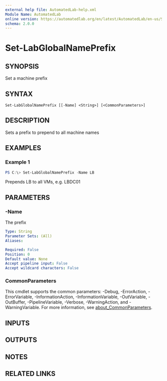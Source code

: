 ```yaml
---
external help file: AutomatedLab-help.xml
Module Name: AutomatedLab
online version: https://automatedlab.org/en/latest/AutomatedLab/en-us/Set-LabGlobalNamePrefix
schema: 2.0.0
---
```


# Set-LabGlobalNamePrefix

## SYNOPSIS
Set a machine prefix

## SYNTAX

```
Set-LabGlobalNamePrefix [[-Name] <String>] [<CommonParameters>]
```

## DESCRIPTION
Sets a prefix to prepend to all machine names

## EXAMPLES

### Example 1
```powershell
PS C:\> Set-LabGlobalNamePrefix -Name LB
```

Prepends LB to all VMs, e.g.
LBDC01

## PARAMETERS

### -Name
The prefix

```yaml
Type: String
Parameter Sets: (All)
Aliases:

Required: False
Position: 0
Default value: None
Accept pipeline input: False
Accept wildcard characters: False
```

### CommonParameters
This cmdlet supports the common parameters: -Debug, -ErrorAction, -ErrorVariable, -InformationAction, -InformationVariable, -OutVariable, -OutBuffer, -PipelineVariable, -Verbose, -WarningAction, and -WarningVariable. For more information, see [about_CommonParameters](http://go.microsoft.com/fwlink/?LinkID=113216).

## INPUTS

## OUTPUTS

## NOTES

## RELATED LINKS

